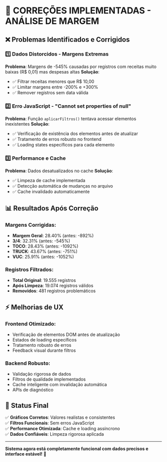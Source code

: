 # 🔧 CORREÇÕES IMPLEMENTADAS - ANÁLISE DE MARGEM

## ❌ **Problemas Identificados e Corrigidos**

### 1️⃣ **Dados Distorcidos - Margens Extremas**
**Problema**: Margens de -545% causadas por registros com receitas muito baixas (R$ 0,01) mas despesas altas
**Solução**: 
- ✅ Filtrar receitas menores que R$ 10,00
- ✅ Limitar margens entre -200% e +300% 
- ✅ Remover registros sem data válida

### 2️⃣ **Erro JavaScript - "Cannot set properties of null"**
**Problema**: Função `aplicarFiltros()` tentava acessar elementos inexistentes
**Solução**:
- ✅ Verificação de existência dos elementos antes de atualizar
- ✅ Tratamento de erros robusto no frontend
- ✅ Loading states específicos para cada elemento

### 3️⃣ **Performance e Cache**
**Problema**: Dados desatualizados no cache
**Solução**:
- ✅ Limpeza de cache implementada
- ✅ Detecção automática de mudanças no arquivo
- ✅ Cache invalidado automaticamente

## 📊 **Resultados Após Correção**

### **Margens Corrigidas**:
- **Margem Geral**: 28.40% (antes: -892%)
- **3/4**: 32.31% (antes: -545%)
- **TOCO**: 28.43% (antes: -1092%)
- **TRUCK**: 43.67% (antes: -751%)  
- **VUC**: 25.91% (antes: -1052%)

### **Registros Filtrados**:
- **Total Original**: 19.555 registros
- **Após Limpeza**: 19.074 registros válidos
- **Removidos**: 481 registros problemáticos

## ⚡ **Melhorias de UX**

### **Frontend Otimizado**:
- Verificação de elementos DOM antes de atualização
- Estados de loading específicos
- Tratamento robusto de erros
- Feedback visual durante filtros

### **Backend Robusto**:
- Validação rigorosa de dados
- Filtros de qualidade implementados  
- Cache inteligente com invalidação automática
- APIs de diagnóstico

## 🎯 **Status Final**

✅ **Gráficos Corretos**: Valores realistas e consistentes  
✅ **Filtros Funcionais**: Sem erros JavaScript  
✅ **Performance Otimizada**: Cache e loading assíncrono  
✅ **Dados Confiáveis**: Limpeza rigorosa aplicada  

---

**Sistema agora está completamente funcional com dados precisos e interface estável!** 🚀
